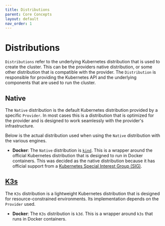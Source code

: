 ```yaml
---
title: Distributions
parent: Core Concepts
layout: default
nav_order: 1
---
```


# Distributions

`Distributions` refer to the underlying Kubernetes distribution that is used to create the cluster. This can be the providers native distribution, or some other distribution that is compatible with the provider. The `Distribution` is responsible for providing the Kubernetes API and the underlying components that are used to run the cluster.

## Native

The `Native` distribution is the default Kubernetes distribution provided by a specific `Provider`. In most cases this is a distribution that is optimized for the provider and is designed to work seamlessly with the provider's infrastructure.

Below is the actual distribution used when using the `Native` distribution with the various engines.

- **Docker**: The `Native` distribution is [`kind`](https://kind.sigs.k8s.io/). This is a wrapper around the official Kubernetes distribution that is designed to run in Docker containers. This was decided as the native distribution because it has official support from a [Kubernetes Special Interest Group (SIG)](https://github.com/kubernetes/community/blob/master/sig-list.md).

## [K3s](https://k3s.io/)

The `K3s` distribution is a lightweight Kubernetes distribution that is designed for resource-constrained environments. Its implementation depends on the `Provider` used.

- **Docker**: The `K3s` distribution is `k3d`. This is a wrapper around `k3s` that runs in Docker containers.

